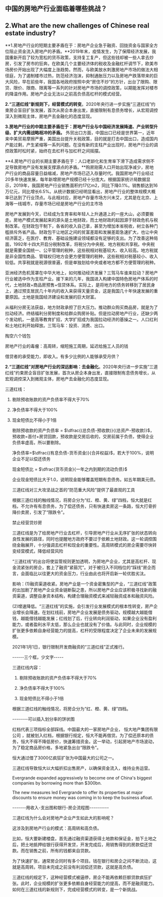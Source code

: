 ## 中国的房地产行业面临着哪些挑战？

## 2.What are the new challenges of Chinese real estate industry?



**1.房地产行业的短期主要矛盾在于：房地产企业急于融资、回拢资金与国家全方位阻止资金流入房地产的矛盾。**2019年末，疫情发生，为了保障经济发展，我国重新开启了较为宽松的货币政策，支持复工复产，但这些钱却被一些人拿去炒房，引发了房市的狂奔。在欧美几个主要经济体的税收及金融杠杆调节下，欧美市场房价开始出现了大幅度上涨趋势。然而，与欧美放水刺激房地产市场的做法大相径庭，为了遏制楼市过热，防范经济泡沫，抑制通胀压力以及房地产跌落带来的巨大风险，早在前些年，我国各地政府按照中央“房住不炒”的方针，出台了限购、限贷、限价、限商、限离等一系列的针对房地产市场的调控政策，以期能发挥对楼市的降温作用。房地产企业无法以之前高负债高杠杆的模式经营。

**2.“三道红线”新规则下，经营模式的转变**。2020年央行进一步实施“三道红线”约束房企盲目扩张发展，首次从房企本身出发，直接限制有息债务增长，从宏观调控深入到微观主体，房地产去金融化的态度显现。

**3.房地产行业的中期主要矛盾在于：房地产行业与中国经济发展降速、产业转型升级、扩大内需战略相冲的矛盾。** 外贸出口方面，中国出口已经是世界第一，近年来中美贸易摩擦严重，美国出台提升关税政策，目的就是打击中国出口，造成国内产能过剩，产生紧缩等一系列问题。在没有新的支柱产业出现时，房地产行业的调控政策时松时紧，始终在去杠杆与加杠杆之间摇摆。

**4.房地产行业的长期主要矛盾在于：人口老龄化和生育率下滑下造成需求侧不足导致房地产没有发展支撑源点的矛盾。**购房刚需人口开始出现净减少，房地产行业的商品容量日益缩减，房地产市场已迈入存量时代。我国房地产行业经过20多年快速发展，每年新增房地产规模已经十分庞大。根据国家统计局数据显示，2019年，我国房地产行业销售面积约17亿m2，同比下降0.1%。销售额达到16万亿元，同比增长6.5%。从统计数据已经明显看出，房地产行业的整体规模大概率已达到了行业顶点。与此相对应，房地产存量市场方兴未艾，尤其是在北京、上海等一线城市，存量市场已经是房地产行业的主市场

房地产发展到今天，已经成为生育率和年轻人上升通道上的一座大山，必须要搬走。房地产模式发展起来的源头是土地财政，而土地财政的起因源于财政危机与税制改革。在财政包干制下，各省的收入自己拿，甚至为增加本省税收，树立各种门槛排斥外省产品。财政包干让地区之间的贫富差距和发展差距急速扩大，也让中央经济匮乏，在医疗、教育、基础设施建设领域都没有足够的支出。为了改善这种局面，1992年十四大开启分税制改革，将税分为中央税、地方税和共享税。中央税就是需要全国统一、公平管理的税种，这些税相对税基较大、收入较高。地方税就是非全国性商品、管辖权归地方会更方便管理的税种，这些税相对税基较小、收入较低。共享税就是税源很普遍，但是单独划给中央或者地方都不方便管理的税种。

亚洲经济危机笼罩在中华大地上，如何推动经济发展？三驾马车谁来拉动？房地产行业被选中作为支柱产业。接下来的几年，我国进入构建中国特色房地产体系的时代，土地财政+商品房预售+信贷体系。实际上，是将地方的债务转移到了居民身上，通过预支居民几十年内的收入来获得天量资金，这是我国几十年快速发展的重要原因。土地是我国经济建设和发展的巨大财富。

从福利分房无法获益，地方财政承担了巨大压力。推动群众购买商品房，就是为了拉动经济。终结福利分房制度和给群众购房补贴。但是拉动房地产行业，还缺少两个发动机，一是高等教育扩招，大学扩招成为我国拉动经济的基操之一。人口红利和土地红利开始释放。三驾马车：投资、消费、出口。

掏空六个钱包

房地产行业的毒瘤：高周转，缩短施工周期，延迟给施工人员的钱



借贷者的承受能力，即收入。有多少比例的人能够承受月供？







**2.“三道红线”对房地产行业的深远影响：去金融化**。2020年央行进一步实施“三道红线”约束房企盲目扩张发展，首次从房企本身出发，直接限制有息债务增长，从宏观调控深入到微观主体，房地产去金融化的态度显现。

三道红线：

1. 剔除预收账款的资产负债率不得大于70%

2. 净负债率不得大于100%

3. 现金短债比不得小于1倍

   剔除预收款的资产负债率 = $\dfrac{(总负债-预收款)}{(总资产-预收款)}$，预收款=首付+房贷回款，预收款是交房后收的，交房前属于负债，使得企业负债率虚高，所以要剔除。

   净负债率=$\dfrac{(有息负债-货币资金)}{合并权益}$，若大于100%，说明企业不足以偿还债务

   现金短债比 = $\dfrac{货币资金}{一年之内到期的流动负债}$

   企业现金短债比大于1.0，说明现金能够覆盖短期有息债务。如五年期美元债。

   三道红线对三大攻坚战之首的“防范重大风险”提供了最直观的工具

   根据三道红线的触线情况，将房企分为“红、橙、黄、绿”四档，恒大就是红档，不允许有有息债务，为了偿还债务，只有快速卖房这一条路，恒大打骨折降价卖房，引发了“限跌令”。

   禁止经营贷炒房

   三道红线是为了给房地产行业去杠杆，引导房地产行业从无序扩张的状态转向良性发展的路径，同时也提醒地方政府不要过于依赖土地财政。这一轮调控围绕金融展开，十分强调去杠杆和现金的重要性。高周转模式的房企需要尽快转变经营模式，降低经营风险

   “三道红线”的出台将使监管规则更加透明，为房地产企业，尤其是高杠杆、现金流紧张的房企，套上了融资“紧箍咒”。对于被归入不同档位的“踩线”房企而言，会面临比以往更大的资金压力，行业由此也将开启新一轮优胜劣汰。

   影响：(1)融资渠道收紧。房地产业是一个资金密集型的产业，“三道红线”政策的出加剧了房地产企业资金链断裂之患，所以房地产企业应该积极寻找新的融资渠道，调整自身资本结构，构建合理融资模式来减轻融资成本和融资风险。

   (2)增速降低。“三道红线”的实施，会引发行业发展模式的根本性转变，房产企业增长会降速。在划红线前，房地产企业发展是债务驱动，规模越大越能借钱，越能借钱越能发展；红线划了后，行业转向利润驱动，如果企业没有盈利能力，或者盈利水平太低，那么企业也就没有了价值。与此同时，企业规模的扩张更多依赖自身经营能力的提高，杠杆的受限程度决定了企业未来的发展规模。

   

    2021年1月1日，银行限制开发商融资的“三道红线”正式推行。 

   ------三个框，少文字-----

   三道红线内容：
   
   1. 剔除预收账款的资产负债率不得大于70%
   
   2. 净负债率不得大于100%
   
   3. 现金短债比不得小于1倍
   
      
   
   根据三道红线的触线情况，将房企分为“红、橙、黄、绿”四档。
   
   
   
   --------可以插入划分率的饼状图
   
   红档代表三项指标全部踩线。中国最大的一家房地产企业， 恒大地产集团有限公司 ，就被划入红档，根据银行规定，恒大不能再借贷。为了偿还原本的债务，恒大不得不降低房价，快速筹措资金。这一举动，引起房地产市场波动，为了稳定商品房价格，多地紧急出台“限跌令”。
   
   
   
   恒大通过借了3000亿疯狂扩张为中国最大的公司之一。
   
   三道红线导致恒大以大幅折扣出售房产，以确保资金流入，维持业务运营。 
   
    Evergrande expanded aggressively to become one of China's biggest companies by borrowing more than $300bn. 
   
    The new measures led Evergrande to offer its properties at major discounts to ensure money was coming in to keep the business afloat. 
   
   -------用收入-支出图和银行-房企流程图----------
   
   三道红线为什么会对房地产企业产生如此大的影响呢？
   
   这涉及到房地产行业的模式：高周转和高负债。
   
   比如，恒大要新建楼盘，首先通过融资渠道获得土地款和保证金，拍下土地之后，把土地抵押给银行获得开发贷，开发完成后，用销售得到的房款偿还贷款。而在销售之前，所有的钱都来自贷款。
   
   
   
   为了快速扩张，通常房企同时有多个项目。钱在银行和房企之间不断流动，这就是高周转。项目未完成之前没有利润偿还贷款，这就是高负债。
   
   三道红线的规定下，这种经营模式被逼停，房企不能再依赖巨额贷款疯狂扩张。此时，企业规模的扩张更多依赖自身经营能力的提高，而不是融资能力。如何在三道红线的新规则下，完成经营模式的转变，是一个新挑战。  
   
